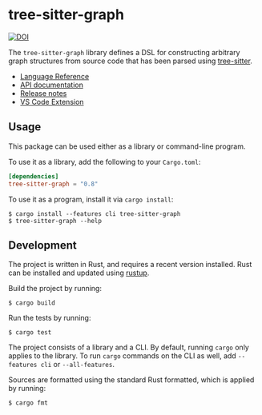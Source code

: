 # tree-sitter-graph

[![DOI](https://zenodo.org/badge/368886913.svg)](https://zenodo.org/badge/latestdoi/368886913)

The `tree-sitter-graph` library defines a DSL for constructing arbitrary graph
structures from source code that has been parsed using [tree-sitter][].

[tree-sitter]: https://tree-sitter.github.io/

- [Language Reference](https://docs.rs/tree-sitter-graph/*/tree_sitter_graph/reference/)
- [API documentation](https://docs.rs/tree-sitter-graph/)
- [Release notes](https://github.com/tree-sitter/tree-sitter-graph/blob/main/CHANGELOG.md)
- [VS Code Extension](https://marketplace.visualstudio.com/items?itemName=tree-sitter.tree-sitter-graph)

## Usage

This package can be used either as a library or command-line program.

To use it as a library, add the following to your `Cargo.toml`:

``` toml
[dependencies]
tree-sitter-graph = "0.8"
```

To use it as a program, install it via `cargo install`:

```
$ cargo install --features cli tree-sitter-graph
$ tree-sitter-graph --help
```

## Development

The project is written in Rust, and requires a recent version installed.
Rust can be installed and updated using [rustup][].

[rustup]: https://rustup.rs/

Build the project by running:

```
$ cargo build
```

Run the tests by running:

```
$ cargo test
```

The project consists of a library and a CLI.
By default, running `cargo` only applies to the library.
To run `cargo` commands on the CLI as well, add `--features cli` or `--all-features`.

Sources are formatted using the standard Rust formatted, which is applied by running:

```
$ cargo fmt
```
